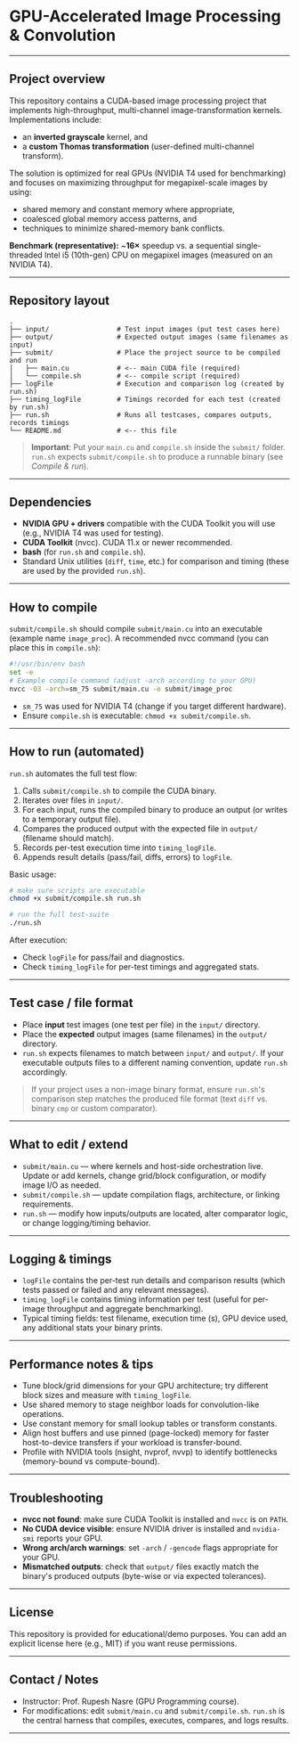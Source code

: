 # GPU-Accelerated Image Processing & Convolution

---

## Project overview

This repository contains a CUDA-based image processing project that implements high-throughput, multi-channel image-transformation kernels. Implementations include:

* an **inverted grayscale** kernel, and
* a **custom Thomas transformation** (user-defined multi-channel transform).

The solution is optimized for real GPUs (NVIDIA T4 used for benchmarking) and focuses on maximizing throughput for megapixel-scale images by using:

* shared memory and constant memory where appropriate,
* coalesced global memory access patterns, and
* techniques to minimize shared-memory bank conflicts.

**Benchmark (representative):** \~**16×** speedup vs. a sequential single-threaded Intel i5 (10th-gen) CPU on megapixel images (measured on an NVIDIA T4).

---

## Repository layout

```
.
├── input/                 # Test input images (put test cases here)
├── output/                # Expected output images (same filenames as input)
├── submit/                # Place the project source to be compiled and run
│   ├── main.cu            # <-- main CUDA file (required)
│   └── compile.sh         # <-- compile script (required)
├── logFile                # Execution and comparison log (created by run.sh)
├── timing_logFile         # Timings recorded for each test (created by run.sh)
├── run.sh                 # Runs all testcases, compares outputs, records timings
└── README.md              # <-- this file
```

> **Important**: Put your `main.cu` and `compile.sh` inside the `submit/` folder. `run.sh` expects `submit/compile.sh` to produce a runnable binary (see *Compile & run*).

---

## Dependencies

* **NVIDIA GPU + drivers** compatible with the CUDA Toolkit you will use (e.g., NVIDIA T4 was used for testing).
* **CUDA Toolkit** (nvcc). CUDA 11.x or newer recommended.
* **bash** (for `run.sh` and `compile.sh`).
* Standard Unix utilities (`diff`, `time`, etc.) for comparison and timing (these are used by the provided `run.sh`).

---

## How to compile

`submit/compile.sh` should compile `submit/main.cu` into an executable (example name `image_proc`). A recommended nvcc command (you can place this in `compile.sh`):

```bash
#!/usr/bin/env bash
set -e
# Example compile command (adjust -arch according to your GPU)
nvcc -O3 -arch=sm_75 submit/main.cu -o submit/image_proc
```

* `sm_75` was used for NVIDIA T4 (change if you target different hardware).
* Ensure `compile.sh` is executable: `chmod +x submit/compile.sh`.

---

## How to run (automated)

`run.sh` automates the full test flow:

1. Calls `submit/compile.sh` to compile the CUDA binary.
2. Iterates over files in `input/`.
3. For each input, runs the compiled binary to produce an output (or writes to a temporary output file).
4. Compares the produced output with the expected file in `output/` (filename should match).
5. Records per-test execution time into `timing_logFile`.
6. Appends result details (pass/fail, diffs, errors) to `logFile`.

Basic usage:

```bash
# make sure scripts are executable
chmod +x submit/compile.sh run.sh

# run the full test-suite
./run.sh
```

After execution:

* Check `logFile` for pass/fail and diagnostics.
* Check `timing_logFile` for per-test timings and aggregated stats.

---

## Test case / file format

* Place **input** test images (one test per file) in the `input/` directory.
* Place the **expected** output images (same filenames) in the `output/` directory.
* `run.sh` expects filenames to match between `input/` and `output/`. If your executable outputs files to a different naming convention, update `run.sh` accordingly.

> If your project uses a non-image binary format, ensure `run.sh`'s comparison step matches the produced file format (text `diff` vs. binary `cmp` or custom comparator).

---

## What to edit / extend

* `submit/main.cu` — where kernels and host-side orchestration live. Update or add kernels, change grid/block configuration, or modify image I/O as needed.
* `submit/compile.sh` — update compilation flags, architecture, or linking requirements.
* `run.sh` — modify how inputs/outputs are located, alter comparator logic, or change logging/timing behavior.

---

## Logging & timings

* `logFile` contains the per-test run details and comparison results (which tests passed or failed and any relevant messages).
* `timing_logFile` contains timing information per test (useful for per-image throughput and aggregate benchmarking).
* Typical timing fields: test filename, execution time (s), GPU device used, any additional stats your binary prints.

---

## Performance notes & tips

* Tune block/grid dimensions for your GPU architecture; try different block sizes and measure with `timing_logFile`.
* Use shared memory to stage neighbor loads for convolution-like operations.
* Use constant memory for small lookup tables or transform constants.
* Align host buffers and use pinned (page-locked) memory for faster host-to-device transfers if your workload is transfer-bound.
* Profile with NVIDIA tools (nsight, nvprof, nvvp) to identify bottlenecks (memory-bound vs compute-bound).

---

## Troubleshooting

* **nvcc not found**: make sure CUDA Toolkit is installed and `nvcc` is on `PATH`.
* **No CUDA device visible**: ensure NVIDIA driver is installed and `nvidia-smi` reports your GPU.
* **Wrong arch/arch warnings**: set `-arch` / `-gencode` flags appropriate for your GPU.
* **Mismatched outputs**: check that `output/` files exactly match the binary's produced outputs (byte-wise or via expected tolerances).

---

## License

This repository is provided for educational/demo purposes. You can add an explicit license here (e.g., MIT) if you want reuse permissions.

---

## Contact / Notes

* Instructor: Prof. Rupesh Nasre (GPU Programming course).
* For modifications: edit `submit/main.cu` and `submit/compile.sh`. `run.sh` is the central harness that compiles, executes, compares, and logs results.

---
